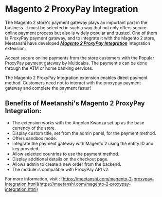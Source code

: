 # Magento 2 ProxyPay Integration

The Magento 2 store's payment gateway plays an important part in the business. It must be selected in such a way that not only offers secure online payment process but also is widely popular and trusted. One of them is ProxyPay payment gateway, and to integrate it with the Magento 2 store, Meetanshi have developed [***Magento 2 ProxyPay Integration***](https://meetanshi.com/magento-2-proxypay-integration.html) Integration extension.

Accept secure online payments from the store customers with the Popular ProxyPay payment gateway by Multicaixa. The payment s can be done through the ATM or home banking services.

The Magento 2 ProxyPay Integration extension enables direct payment method. Customers need not to interact with the proxypay payment gateway and complete the payment faster!

## Benefits of Meetanshi's Magento 2 ProxyPay Integration: ##
* The extension works with the Angolan Kwanza set up as the base currency of the store.
* Display custom title, set from the admin panel, for the payment method.
* Offers sandbox mode.
* Integrate the payment gateway with Magento 2 using the entity ID and key provided.
* Allow selected countries to use the payment method.
* Display additional details on the checkout page.
* Allows admin to create a new order from the backend.
* The module is compatible with ProxyPay API v2.

For more information, visit : [https://meetanshi.com/magento-2-proxypay-integration.html](https://meetanshi.com/magento-2-proxypay-integration.html)

